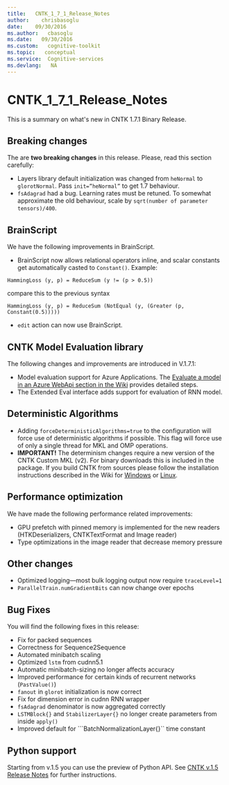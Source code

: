 ```yaml
---
title:   CNTK_1_7_1_Release_Notes
author:    chrisbasoglu
date:    09/30/2016
ms.author:   cbasoglu
ms.date:   09/30/2016
ms.custom:   cognitive-toolkit
ms.topic:   conceptual
ms.service:  Cognitive-services
ms.devlang:   NA
---
```


# CNTK_1_7_1_Release_Notes

This is a summary on what's new in CNTK 1.7.1 Binary Release. 

## Breaking changes

The are **two breaking changes** in this release. Please, read this section carefully:

* Layers library default initialization was changed from ```heNormal``` to ```glorotNormal```. Pass ```init=”heNormal”``` to get 1.7 behaviour.
* ```fsAdagrad``` had a bug. Learning rates must be retuned. To somewhat approximate the old behaviour, scale by ```sqrt(number of parameter tensors)/400```.

## BrainScript

We have the following improvements in BrainScript.

* BrainScript now allows relational operators inline, and scalar constants get automatically casted to ```Constant()```. Example:
```
HammingLoss (y, p) = ReduceSum (y != (p > 0.5))
```
compare this to the previous syntax
```
HammingLoss (y, p) = ReduceSum (NotEqual (y, (Greater (p, Constant(0.5)))))
```
* ```edit``` action can now use BrainScript.

## CNTK Model Evaluation library

The following changes and improvements are introduced in V.1.7.1:

* Model evaluation support for Azure Applications. The [Evaluate a model in an Azure WebApi section in the Wiki](../Evaluate-a-model-in-an-Azure-WebApi.md) provides detailed steps. 
* The Extended Eval interface adds support for evaluation of RNN model.

## Deterministic Algorithms

* Adding ```forceDeterministicAlgorithms=true``` to the configuration will force use of deterministic algorithms if possible. This flag will force use of only a single thread for MKL and OMP operations.
* **IMPORTANT!** The determinism changes require a new version of the CNTK Custom MKL (v2). For binary downloads this is included in the package. If you build CNTK from sources please follow the installation instructions described in the Wiki for [Windows](../Setup-CNTK-on-Windows.md#mkl) or [Linux](../Setup-CNTK-on-Linux.md#mkl).

## Performance optimization

We have made the following performance related improvements:

* GPU prefetch with pinned memory is implemented for the new readers (HTKDeserializers, CNTKTextFormat and Image reader)
* Type optimizations in the image reader that decrease memory pressure

## Other changes

* Optimized logging—most bulk logging output now require ```traceLevel=1```
* ```ParallelTrain.numGradientBits``` can now change over epochs

## Bug Fixes

You will find the following fixes in this release:

* Fix for packed sequences
* Correctness for Sequence2Sequence
* Automated minibatch scaling 
* Optimized ```lstm``` from cudnn5.1
* Automatic minibatch-sizing no longer affects accuracy
* Improved performance for certain kinds of recurrent networks (```PastValue()```)
* ```fanout``` in ```glorot``` initialization is now correct
* Fix for dimension error in cudnn RNN wrapper
* ```fsAdagrad``` denominator is now aggregated correctly
* ```LSTMBlock{}``` and ```StabilizerLayer{}``` no longer create parameters from inside ```apply()```
* Improved default for ```BatchNormalizationLayer{}`` time constant

## Python support

Starting from v.1.5 you can use the preview of Python API. See [CNTK v.1.5 Release Notes](./CNTK_1_5_Release_Notes.md) for further instructions.